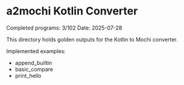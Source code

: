 # a2mochi Kotlin Converter

Completed programs: 3/102
Date: 2025-07-28

This directory holds golden outputs for the Kotlin to Mochi converter.

Implemented examples:

- append_builtin
- basic_compare
- print_hello
